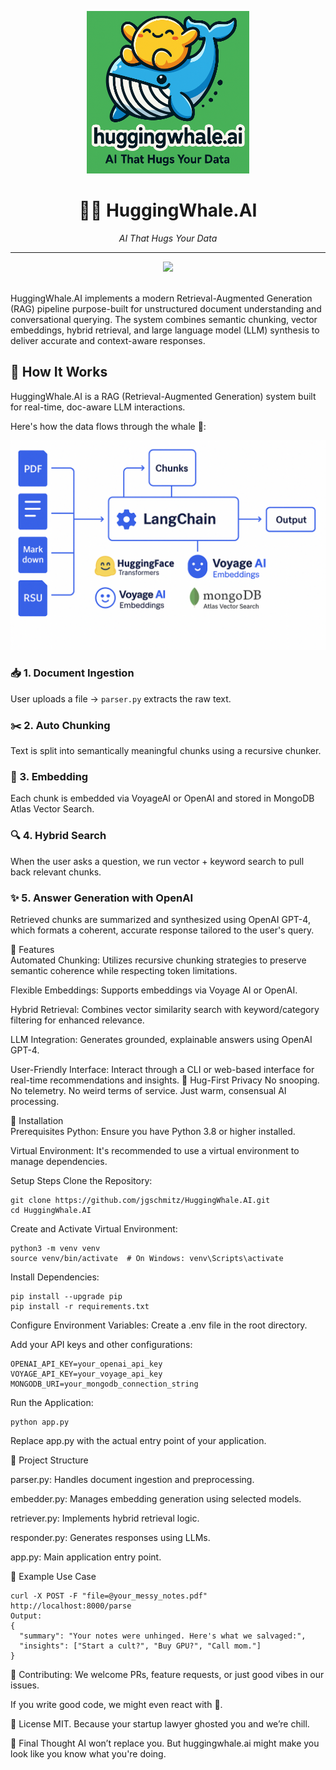 <p align="center">
  <img src="hw-logo.png" width="260" alt="HuggingWhale Logo">
</p>

<h1 align="center">🤗🐋 HuggingWhale.AI</h1>

<p align="center"><em>AI That Hugs Your Data</em></p>

<hr>

<p align="center">
  <a href="https://www.buymeacoffee.com/jgschmitz" target="_blank">
    <img src="https://img.buymeacoffee.com/button-api/?text=☕+buy+me+a+coffee&emoji=☕&slug=jgschmitz&button_colour=FFDD00&font_colour=000000&font_family=Comic&outline_colour=000000&coffee_colour=ffffff" height="50" />
  </a>
</p>

</a> <br>
HuggingWhale.AI implements a modern Retrieval-Augmented Generation (RAG) pipeline purpose-built for unstructured document understanding and conversational querying. The system combines semantic chunking, vector embeddings, hybrid retrieval, and large language model (LLM) synthesis to deliver accurate and context-aware responses.

## 🧠 How It Works

HuggingWhale.AI is a RAG (Retrieval-Augmented Generation) system built for real-time, doc-aware LLM interactions.

Here's how the data flows through the whale 🐋:

![Architecture Diagram](./huggingwhale.architecture.png)

### 📥 1. Document Ingestion
User uploads a file → `parser.py` extracts the raw text.

### ✂️ 2. Auto Chunking
Text is split into semantically meaningful chunks using a recursive chunker.

### 🧠 3. Embedding
Each chunk is embedded via VoyageAI or OpenAI and stored in MongoDB Atlas Vector Search.

### 🔍 4. Hybrid Search
When the user asks a question, we run vector + keyword search to pull back relevant chunks.

### ✨ 5. Answer Generation with OpenAI
Retrieved chunks are summarized and synthesized using OpenAI GPT-4, which formats a coherent, accurate response tailored to the user's query.

🚀 Features <br>
Automated Chunking: Utilizes recursive chunking strategies to preserve semantic coherence while respecting token limitations.

Flexible Embeddings: Supports embeddings via Voyage AI or OpenAI.

Hybrid Retrieval: Combines vector similarity search with keyword/category filtering for enhanced relevance.

LLM Integration: Generates grounded, explainable answers using OpenAI GPT-4.

User-Friendly Interface: Interact through a CLI or web-based interface for real-time recommendations and insights.​
🔐 Hug-First Privacy
No snooping. No telemetry. No weird terms of service.
Just warm, consensual AI processing.

🔧 Installation <br>
Prerequisites
Python: Ensure you have Python 3.8 or higher installed.

Virtual Environment: It's recommended to use a virtual environment to manage dependencies.​

Setup Steps
Clone the Repository:
```
git clone https://github.com/jgschmitz/HuggingWhale.AI.git
cd HuggingWhale.AI
```
Create and Activate Virtual Environment:
```
python3 -m venv venv
source venv/bin/activate  # On Windows: venv\Scripts\activate
```
Install Dependencies:
```
pip install --upgrade pip
pip install -r requirements.txt
```
Configure Environment Variables:
Create a .env file in the root directory.

Add your API keys and other configurations:
```
OPENAI_API_KEY=your_openai_api_key
VOYAGE_API_KEY=your_voyage_api_key
MONGODB_URI=your_mongodb_connection_string
```
Run the Application:
```
python app.py
```
Replace app.py with the actual entry point of your application.

📁 Project Structure

parser.py: Handles document ingestion and preprocessing.

embedder.py: Manages embedding generation using selected models.

retriever.py: Implements hybrid retrieval logic.

responder.py: Generates responses using LLMs.

app.py: Main application entry point.​

🧪 Example Use Case
```
curl -X POST -F "file=@your_messy_notes.pdf" http://localhost:8000/parse
Output:
{
  "summary": "Your notes were unhinged. Here's what we salvaged:",
  "insights": ["Start a cult?", "Buy GPU?", "Call mom."]
}
```

🤝 Contributing:
We welcome PRs, feature requests, or just good vibes in our issues.

If you write good code, we might even react with 🐳.

📝 License
MIT. Because your startup lawyer ghosted you and we’re chill.

💬 Final Thought
AI won’t replace you.
But huggingwhale.ai might make you look like you know what you're doing.
